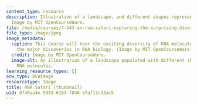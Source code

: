 ```yaml
---
content_type: resource
description: Illustration of a landscape, and different shapes representing RNA molecules.
  Image by MIT OpenCourseWare.
file: /media/courses/7-343-an-rna-safari-exploring-the-surprising-diversity-of-mammalian-transcriptomes-spring-2016/df40aa4e59436163f846b7af11c13ac5_7-343s16-th.jpg
file_type: image/jpeg
image_metadata:
  caption: This course will tour the exciting diversity of RNA molecules, and explore
    the major discoveries in RNA biology. (Image by MIT OpenCourseWare.)
  credit: Image by MIT OpenCourseWare.
  image-alt: An illustration of a landscape populated with different shapes representing
    RNA molecules.
learning_resource_types: []
ocw_type: OCWImage
resourcetype: Image
title: RNA Safari (thumbnail)
uid: df40aa4e-5943-6163-f846-b7af11c13ac5
---
```

